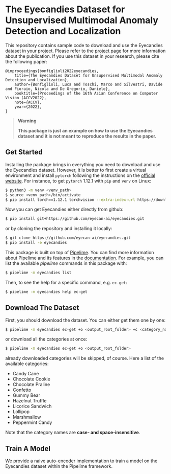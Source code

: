 # The Eyecandies Dataset for Unsupervised Multimodal Anomaly Detection and Localization

This repository contains sample code to download and use the Eyecandies dataset in your project. Please refer to the [project page](https://eyecan-ai.github.io/eyecandies/) for more information about the publication. If you use this dataset in your research, please cite the following paper:

```
@inproceedings{bonfiglioli2022eyecandies,
    title={The Eyecandies Dataset for Unsupervised Multimodal Anomaly Detection and Localization},
    author={Bonfiglioli, Luca and Toschi, Marco and Silvestri, Davide and Fioraio, Nicola and De Gregorio, Daniele},
    booktitle={Proceedings of the 16th Asian Conference on Computer Vision (ACCV2022},
    note={ACCV},
    year={2022},
}
```

> **Warning**
>
> **This package is just an example on how to use the Eyecandies dataset and it is not meant to reproduce the results in the paper.**

## Get Started

Installing the package brings in everything you need to download and use the Eyecandies dataset.
However, it is better to first create a virtual environment and install `pytorch` following the instructions on the [official website](https://pytorch.org/get-started/locally/). For instance, to get `pytorch` 1.12.1 with `pip` and `venv` on Linux:

```bash
$ python3 -m venv <venv_path>
$ source <venv_path>/bin/activate
$ pip install torch==1.12.1 torchvision --extra-index-url https://download.pytorch.org/whl/cu116
```

Now you can get Eyecandies either directly from github:

```bash
$ pip install git+https://github.com/eyecan-ai/eyecandies.git
```

or by cloning the repository and installing it locally:

```bash
$ git clone https://github.com/eyecan-ai/eyecandies.git
$ pip install -e eyecandies
```

This package is built on top of [Pipelime](https://github.com/eyecan-ai/pipelime-python/).
You can find more information about Pipelime and its features in the [documentation](https://pipelime-python.readthedocs.io).
For example, you can list the available *pipelime* commands in this package with:

```bash
$ pipelime -m eyecandies list
```

Then, to see the help for a specific command, e.g. `ec-get`:

```bash
$ pipelime -m eyecandies help ec-get
```

## Download The Dataset

First, you should download the dataset. You can either get them one by one:

```bash
$ pipelime -m eyecandies ec-get +o <output_root_folder> +c <category_name>
```

or download all the categories at once:

```bash
$ pipelime -m eyecandies ec-get +o <output_root_folder>
```

already downloaded categories will be skipped, of course. Here a list of the available categories:
- Candy Cane
- Chocolate Cookie
- Chocolate Praline
- Confetto
- Gummy Bear
- Hazelnut Truffle
- Licorice Sandwich
- Lollipop
- Marshmallow
- Peppermint Candy

Note that the category names are **case- and space-insensitive**.

## Train A Model

We provide a naive auto-encoder implementation to train a model on the Eyecandies dataset within the Pipelime framework.
